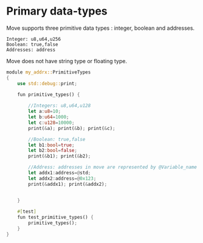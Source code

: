 # Primary data-types

Move supports  three primitive data types : integer, boolean and addresses.

```
Integer: u8,u64,u256
Boolean: true,false
Addresses: address
```

Move does not have string type or floating type.

```rust
module my_addrx::PrimitiveTypes
{
    use std::debug::print;

    fun primitive_types() {
        
        //Integers: u8,u64,u128
        let a:u8=10;
        let b:u64=1000;
        let c:u128=10000;
        print(&a); print(&b); print(&c);

        //Boolean: true,false
        let b1:bool=true;
        let b2:bool=false;
        print(&b1); print(&b2);

        //Address: addresses in move are represented by @Variable_name
        let addx1:address=@std;
        let addx2:address=@0x123;
        print(&addx1); print(&addx2);


    }
    
    #[test]
    fun test_primitive_types() {
        primitive_types();
    }
}
```

